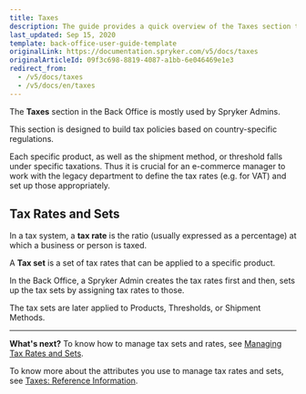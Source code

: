```yaml
---
title: Taxes
description: The guide provides a quick overview of the Taxes section that enables shop owners to define tax rates for different countries in the Back Office.
last_updated: Sep 15, 2020
template: back-office-user-guide-template
originalLink: https://documentation.spryker.com/v5/docs/taxes
originalArticleId: 09f3c698-8819-4087-a1bb-6e046469e1e3
redirect_from:
  - /v5/docs/taxes
  - /v5/docs/en/taxes
---
```


The **Taxes** section in the Back Office is mostly used by Spryker Admins.

This section is designed to build tax policies based on country-specific regulations. 

Each specific product, as well as the shipment method, or threshold falls under specific taxations. Thus it is crucial for an e-commerce manager to work with the legacy department to define the tax rates (e.g. for VAT) and set up those appropriately.


## Tax Rates and Sets
In a tax system, a **tax rate** is the ratio (usually expressed as a percentage) at which a business or person is taxed.

A **Tax set** is a set of tax rates that can be applied to a specific product.

In the Back Office, a Spryker Admin creates the tax rates first and then, sets up the tax sets by assigning tax rates to those. 

The tax sets are later applied to Products, Thresholds, or Shipment Methods. 
***
**What's next?**
To know how to manage tax sets and rates, see [Managing Tax Rates and Sets](/docs/scos/user/back-office-user-guides/{{page.version}}/administration/tax-rates/managing-tax-rates.html).

To know more about the attributes you use to manage tax rates and sets, see [Taxes: Reference Information](/docs/scos/user/back-office-user-guides/{{page.version}}/administration/tax-rates/references/tax-rates-reference-information.html).
